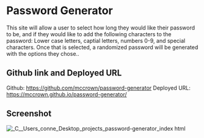# Password Generator 

This site will allow a user to select how long they would like their password to be, and if they would like to add the following characters to the password: Lower case letters, captial letters, numbers 0-9, and special characters. Once that is selected, a randomized password will be generated with the options they chose..

## Github link and Deployed URL
 Github: https://github.com/mccrown/password-generator
 Deployed URL: https://mccrown.github.io/password-generator/

 ## Screenshot
 ![_C__Users_conne_Desktop_projects_password-generator_index html](https://user-images.githubusercontent.com/6404921/153284378-2bbb0819-f8b4-42da-8898-7873068eaf5e.png)
 
